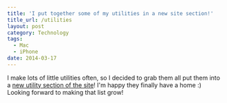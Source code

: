 ```yaml
---
title: 'I put together some of my utilities in a new site section!'
title_url: /utilities
layout: post
category: Technology
tags:
  - Mac
  - iPhone
date: 2014-03-17
---
```

I make lots of little utilities often, so I decided to grab them all put them into a [new utility section of the site](/utilities)! I'm happy they finally have a home :) Looking forward to making that list grow! 
